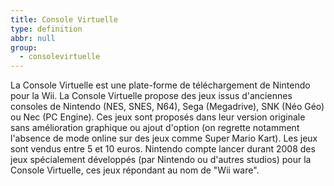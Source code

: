 ```yaml
---
title: Console Virtuelle
type: definition
abbr: null
group:
  - consolevirtuelle
---
```

La Console Virtuelle est une plate-forme de téléchargement de Nintendo pour la Wii. La Console Virtuelle propose des jeux issus d'anciennes consoles de Nintendo (NES, SNES, N64), Sega (Megadrive), SNK (Néo Géo) ou Nec (PC Engine). Ces jeux sont proposés dans leur version originale sans amélioration graphique ou ajout d'option (on regrette notamment l'absence de mode online sur des jeux comme Super Mario Kart). Les jeux sont vendus entre 5 et 10 euros. Nintendo compte lancer durant 2008 des jeux spécialement développés (par Nintendo ou d'autres studios) pour la Console Virtuelle, ces jeux répondant au nom de "Wii ware".
